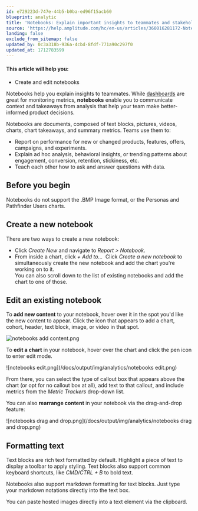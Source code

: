 ```yaml
---
id: e729223d-747e-44b5-b0ba-ed96f15acb60
blueprint: analytic
title: 'Notebooks: Explain important insights to teammates and stakeholders'
source: 'https://help.amplitude.com/hc/en-us/articles/360016281172-Notebooks-Explain-important-insights-to-teammates-and-stakeholders'
landing: false
exclude_from_sitemap: false
updated_by: 0c3a318b-936a-4cbd-8fdf-771a90c297f0
updated_at: 1712783599
---
```

#### This article will help you:

* Create and edit notebooks

Notebooks help you explain insights to teammates. While [dashboards](/docs/analytics/dashboard-create) are great for monitoring metrics, **notebooks** enable you to communicate context and takeaways from analysis that help your team make better-informed product decisions.

Notebooks are documents, composed of text blocks, pictures, videos, charts, chart takeaways, and summary metrics. Teams use them to:

* Report on performance for new or changed products, features, offers, campaigns, and experiments.
* Explain ad hoc analysis, behavioral insights, or trending patterns about engagement, conversion, retention, stickiness, etc.
* Teach each other how to ask and answer questions with data.

## Before you begin

Notebooks do not support the .BMP Image format, or the Personas and Pathfinder Users charts.

## Create a new notebook

There are two ways to create a new notebook:

* Click *Create New* and navigate to *Report >* *Notebook*.
* From inside a chart, click *+ Add to...*  Click *Create a new notebook* to simultaneously create the new notebook and add the chart you're working on to it.  
You can also scroll down to the list of existing notebooks and add the chart to one of those.

## Edit an existing notebook

To **add new content** to your notebook, hover over it in the spot you'd like the new content to appear. Click the icon that appears to add a chart, cohort, header, text block, image, or video in that spot.

![notebooks add content.png](/docs/output/img/analytics/notebooks_add_content.png)

To **edit a chart** in your notebook, hover over the chart and click the pen icon to enter edit mode.

![notebooks edit.png](/docs/output/img/analytics/notebooks edit.png)

From there, you can select the type of callout box that appears above the chart (or opt for no callout box at all), add text to that callout, and include metrics from the *Metric Trackers* drop-down list.

You can also **rearrange content** in your notebook via the drag-and-drop feature:

![notebooks drag and drop.png](/docs/output/img/analytics/notebooks drag and drop.png)

## Formatting text

Text blocks are rich text formatted by default. Highlight a piece of text to display a toolbar to apply styling. Text blocks also support common keyboard shortcuts, like *CMD/CTRL + B* to bold text.  

Notebooks also support markdown formatting for text blocks. Just type your markdown notations directly into the text box.

You can paste hosted images directly into a text element via the clipboard.